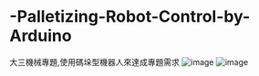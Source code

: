 # -Palletizing-Robot-Control-by-Arduino
大三機械專題,使用碼垛型機器人來達成專題需求
![image](https://user-images.githubusercontent.com/80392504/166496154-04a080a4-457e-47b6-baa6-70865a2ccd76.png) ![image](https://user-images.githubusercontent.com/80392504/166496188-7e3116a4-0c56-44df-86f3-a2a8f6305cdd.png)

